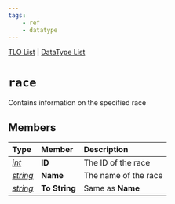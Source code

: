 ```yaml
---
tags:
    - ref
    - datatype
---
```

[TLO List](../top-level-objects/tlo-list.md) | [DataType List](../data-types/datatype-list.md)
# `race`

Contains information on the specified race

## Members

| **Type** | **Member** | **Description** |
| :--- | :--- | :--- |
| [_int_](datatype-int.md) | **ID** | The ID of the race |
| [_string_](datatype-string.md) | **Name** | The name of the race |
| [_string_](datatype-string.md) | **To String** | Same as **Name** |
